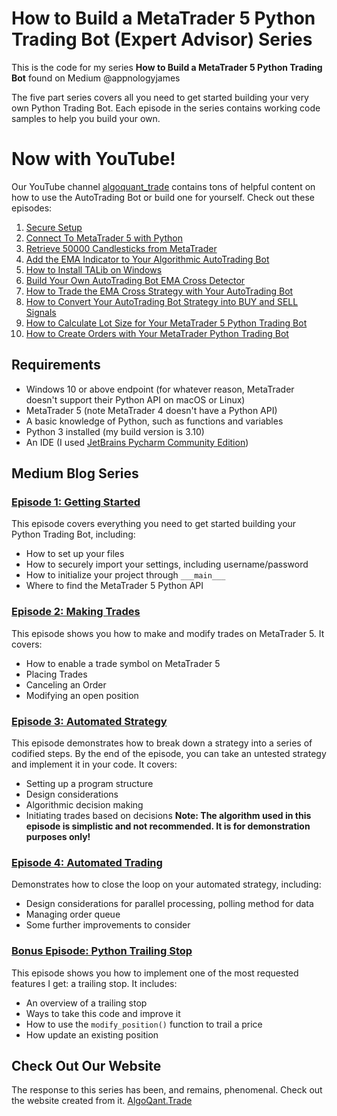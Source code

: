 # How to Build a MetaTrader 5 Python Trading Bot (Expert Advisor) Series

This is the code for my series **How to Build a MetaTrader 5 Python Trading Bot** found on Medium @appnologyjames

The five part series covers all you need to get started building your very own Python Trading Bot. Each episode in the series contains working code samples to help you build your own.

# Now with YouTube!
Our YouTube channel [algoquant_trade](https://www.youtube.com/@algoquant_trade) contains tons of helpful content on how
to use the AutoTrading Bot or build one for yourself. Check out these episodes:
1. [Secure Setup](https://www.youtube.com/watch?v=jpw3JltNMg0)
2. [Connect To MetaTrader 5 with Python](https://www.youtube.com/watch?v=EkP7iAZoMEw&t=2s)
3. [Retrieve 50000 Candlesticks from MetaTrader](https://www.youtube.com/watch?v=KZmVek6EDCg)
4. [Add the EMA Indicator to Your Algorithmic AutoTrading Bot](https://youtu.be/QqLjXecrKhc)
5. [How to Install TALib on Windows](https://youtu.be/jnxqu9MhBIE)
6. [Build Your Own AutoTrading Bot EMA Cross Detector](https://youtu.be/lbdO_UKEzQU)
7. [How to Trade the EMA Cross Strategy with Your AutoTrading Bot](https://youtu.be/A6RTl0_13pw)
8. [How to Convert Your AutoTrading Bot Strategy into BUY and SELL Signals](https://youtu.be/21NtSVuPaZw)
9. [How to Calculate Lot Size for Your MetaTrader 5 Python Trading Bot](https://youtu.be/fveyPFreenk)
10. [How to Create Orders with Your MetaTrader Python Trading Bot](https://youtu.be/fveyPFreenk)


## Requirements
- Windows 10 or above endpoint (for whatever reason, MetaTrader doesn't support their Python API on macOS or Linux)
- MetaTrader 5 (note MetaTrader 4 doesn't have a Python API)
- A basic knowledge of Python, such as functions and variables
- Python 3 installed (my build version is 3.10)
- An IDE (I used [JetBrains Pycharm Community Edition](https://www.jetbrains.com/pycharm/download/other.html))

## Medium Blog Series
### [Episode 1: Getting Started](https://appnologyjames.medium.com/metatrader5-python-trading-bot-230bd19285e9)
This episode covers everything you need to get started building your Python Trading Bot, including:
- How to set up your files
- How to securely import your settings, including username/password
- How to initialize your project through `___main___`
- Where to find the MetaTrader 5 Python API

### [Episode 2: Making Trades](https://appnologyjames.medium.com/how-to-build-a-metatrader-5-python-trading-bot-expert-advisor-making-trades-7188b5f78b23)
This episode shows you how to make and modify trades on MetaTrader 5. It covers:
- How to enable a trade symbol on MetaTrader 5
- Placing Trades
- Canceling an Order
- Modifying an open position

### [Episode 3: Automated Strategy](https://appnologyjames.medium.com/how-to-build-a-metatrader-5-python-trading-bot-expert-advisor-automated-strategy-dc2e32f1f902)
This episode demonstrates how to break down a strategy into a series of codified steps. By the end of the episode, you can take an untested strategy and implement it in your code. It covers:
- Setting up a program structure
- Design considerations
- Algorithmic decision making
- Initiating trades based on decisions
**Note: The algorithm used in this episode is simplistic and not recommended. It is for demonstration purposes only!**

### [Episode 4: Automated Trading](https://appnologyjames.medium.com/how-to-build-a-metatrader-5-python-trading-bot-expert-advisor-automated-trading-ab7ee10bf4a)
Demonstrates how to close the loop on your automated strategy, including:
- Design considerations for parallel processing, polling method for data
- Managing order queue
- Some further improvements to consider

### [Bonus Episode: Python Trailing Stop](https://appnologyjames.medium.com/metatrader-5-python-trailing-stop-2c562a541b48)
This episode shows you how to implement one of the most requested features I get: a trailing stop. It includes:
- An overview of a trailing stop
- Ways to take this code and improve it
- How to use the `modify_position()` function to trail a price
- How update an existing position


## Check Out Our Website
The response to this series has been, and remains, phenomenal. Check out the website created from it. 
[AlgoQant.Trade](https://www.algoquant.trade/)
